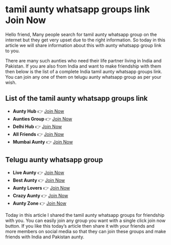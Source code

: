 #  tamil aunty whatsapp groups link Join Now

Hello friend, Many people search for tamil aunty whatsapp group on the internet but they get very upset due to the right information. So today in this article we will share information about this with aunty whatsapp group link to you.

There are many such aunties who need their life partner living in India and Pakistan. If you are also from India and want to make friendship with them then below is the list of a complete India tamil aunty whatsapp groups link. You can join any one of them on telugu aunty whatsapp group as per your wish.

## List of the tamil aunty whatsapp groups link

- **Aunty Hub** 👉 [Join Now](https://www.profitablecpmrate.com/upud027ya7?key=1133e5f07f194da94c7ff3fd515bc354)
- **Aunties Group** 👉 [Join Now](https://www.profitablecpmrate.com/ekyzd9xg?key=a8f4d0e6146674abdf0bbac207f96f06)
- **Delhi Hub** 👉 [Join Now](https://www.profitablecpmrate.com/jd0mw79c2?key=7435649b0464cfd8a88b383c442e293b)
- **All Friends** 👉 [Join Now](https://www.profitablecpmrate.com/khpcvr5g8s?key=0372fa49aa2c50eb573c5b9cf6b11997)
- **Mumbai Aunty** 👉 [Join Now](https://www.profitablecpmrate.com/upud027ya7?key=1133e5f07f194da94c7ff3fd515bc354)

## Telugu aunty whatsapp group

- **Live Aunty** 👉 [Join Now](https://www.profitablecpmrate.com/ekyzd9xg?key=a8f4d0e6146674abdf0bbac207f96f06)
- **Best Aunty** 👉 [Join Now](https://tazagame.site/)
- **Aunty Lovers** 👉 [Join Now](https://www.profitablecpmrate.com/jd0mw79c2?key=7435649b0464cfd8a88b383c442e293b)
- **Crazy Aunty** 👉 [Join Now](https://www.profitablecpmrate.com/jd0mw79c2?key=7435649b0464cfd8a88b383c442e293b)
- **Aunty Zone** 👉 [Join Now](https://www.profitablecpmrate.com/upud027ya7?key=1133e5f07f194da94c7ff3fd515bc354)

Today in this article I shared the tamil aunty whatsapp groups for friendship with you. You can easily join any group you want with a single click join now button. If you like this today’s article then share it with your friends and more members on social media so that they can join these groups and make friends with India and Pakistan aunty.
